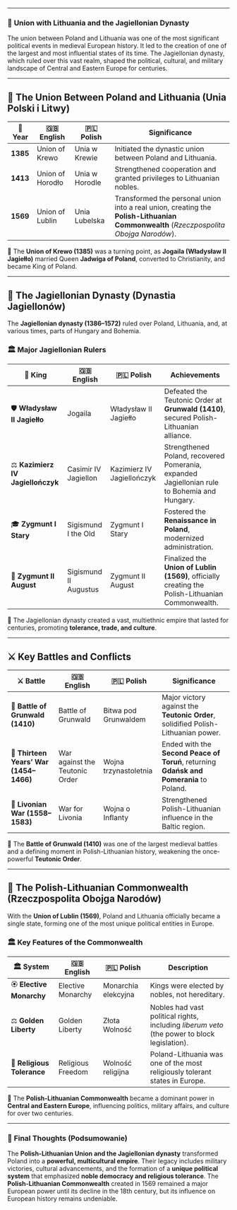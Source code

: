 
---
### 📌 **Union with Lithuania and the Jagiellonian Dynasty**

The union between Poland and Lithuania was one of the most significant political events in medieval European history. It led to the creation of one of the largest and most influential states of its time. The Jagiellonian dynasty, which ruled over this vast realm, shaped the political, cultural, and military landscape of Central and Eastern Europe for centuries.

---

## 🤝 **The Union Between Poland and Lithuania (Unia Polski i Litwy)**

|📅 Year|🇬🇧 English|🇵🇱 Polish|Significance|
|---|---|---|---|
|**1385**|Union of Krewo|Unia w Krewie|Initiated the dynastic union between Poland and Lithuania.|
|**1413**|Union of Horodło|Unia w Horodle|Strengthened cooperation and granted privileges to Lithuanian nobles.|
|**1569**|Union of Lublin|Unia Lubelska|Transformed the personal union into a real union, creating the **Polish-Lithuanian Commonwealth** (_Rzeczpospolita Obojga Narodów_).|

📌 The **Union of Krewo (1385)** was a turning point, as **Jogaila (Władysław II Jagiełło)** married Queen **Jadwiga of Poland**, converted to Christianity, and became King of Poland.

---

## 👑 **The Jagiellonian Dynasty (Dynastia Jagiellonów)**

The **Jagiellonian dynasty (1386–1572)** ruled over Poland, Lithuania, and, at various times, parts of Hungary and Bohemia.

### 🏛️ **Major Jagiellonian Rulers**

|👑 King|🇬🇧 English|🇵🇱 Polish|Achievements|
|---|---|---|---|
|🛡️ **Władysław II Jagiełło**|Jogaila|Władysław II Jagiełło|Defeated the Teutonic Order at **Grunwald (1410)**, secured Polish-Lithuanian alliance.|
|⚖️ **Kazimierz IV Jagiellończyk**|Casimir IV Jagiellon|Kazimierz IV Jagiellończyk|Strengthened Poland, recovered Pomerania, expanded Jagiellonian rule to Bohemia and Hungary.|
|🎓 **Zygmunt I Stary**|Sigismund I the Old|Zygmunt I Stary|Fostered the **Renaissance in Poland**, modernized administration.|
|🎨 **Zygmunt II August**|Sigismund II Augustus|Zygmunt II August|Finalized the **Union of Lublin (1569)**, officially creating the Polish-Lithuanian Commonwealth.|

📌 The Jagiellonian dynasty created a vast, multiethnic empire that lasted for centuries, promoting **tolerance, trade, and culture**.

---

## ⚔️ **Key Battles and Conflicts**

|⚔️ Battle|🇬🇧 English|🇵🇱 Polish|Significance|
|---|---|---|---|
|🏹 **Battle of Grunwald (1410)**|Battle of Grunwald|Bitwa pod Grunwaldem|Major victory against the **Teutonic Order**, solidified Polish-Lithuanian power.|
|🏰 **Thirteen Years’ War (1454–1466)**|War against the Teutonic Order|Wojna trzynastoletnia|Ended with the **Second Peace of Toruń**, returning **Gdańsk and Pomerania** to Poland.|
|🏴 **Livonian War (1558–1583)**|War for Livonia|Wojna o Inflanty|Strengthened Polish-Lithuanian influence in the Baltic region.|

📌 The **Battle of Grunwald (1410)** was one of the largest medieval battles and a defining moment in Polish-Lithuanian history, weakening the once-powerful **Teutonic Order**.

---

## 📜 **The Polish-Lithuanian Commonwealth (Rzeczpospolita Obojga Narodów)**

With the **Union of Lublin (1569)**, Poland and Lithuania officially became a single state, forming one of the most unique political entities in Europe.

### 🏛️ **Key Features of the Commonwealth**

|🏛️ System|🇬🇧 English|🇵🇱 Polish|Description|
|---|---|---|---|
|🏵️ **Elective Monarchy**|Elective Monarchy|Monarchia elekcyjna|Kings were elected by nobles, not hereditary.|
|⚖️ **Golden Liberty**|Golden Liberty|Złota Wolność|Nobles had vast political rights, including _liberum veto_ (the power to block legislation).|
|📜 **Religious Tolerance**|Religious Freedom|Wolność religijna|Poland-Lithuania was one of the most religiously tolerant states in Europe.|

📌 The **Polish-Lithuanian Commonwealth** became a dominant power in **Central and Eastern Europe**, influencing politics, military affairs, and culture for over two centuries.

---

### 🎯 **Final Thoughts (Podsumowanie)**

The **Polish-Lithuanian Union and the Jagiellonian dynasty** transformed Poland into a **powerful, multicultural empire**. Their legacy includes military victories, cultural advancements, and the formation of a **unique political system** that emphasized **noble democracy and religious tolerance**. The **Polish-Lithuanian Commonwealth** created in 1569 remained a major European power until its decline in the 18th century, but its influence on European history remains undeniable.